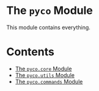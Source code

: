 # The `pyco` Module

This module contains everything.

# Contents

- [The `pyco.core` Module](core/README.md)
- [The `pyco.utils` Module](utils/README.md)
- [The `pyco.commands` Module](commands/README.md)